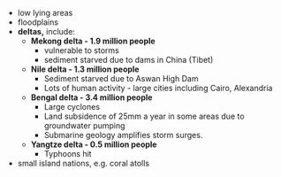 - low lying areas
- floodplains
- **deltas,** include:
	- **Mekong delta - 1.9 million people**
		- vulnerable to storms
		- sediment starved due to dams in China (Tibet)
	- **Nile delta - 1.3 million people**
		- Sediment starved due to Aswan High Dam
		- Lots of human activity - large cities including Cairo, Alexandria
	- **Bengal delta - 3.4 million people**
		- Large cyclones
		- Land subsidence of 25mm a year in some areas due to groundwater pumping
		- Submarine geology amplifies storm surges.
	- **Yangtze delta - 0.5 million people**
		- Typhoons hit
- small island nations, e.g. coral atolls